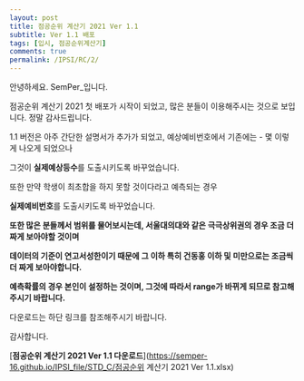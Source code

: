 ```yaml
---
layout: post
title: 점공순위 계산기 2021 Ver 1.1
subtitle: Ver 1.1 배포
tags: [입시, 점공순위계산기]
comments: true
permalink: /IPSI/RC/2/
---
```


안녕하세요. SemPer_입니다.



점공순위 계산기 2021 첫 배포가 시작이 되었고, 많은 분들이 이용해주시는 것으로 보입니다. 정말 감사드립니다.

1.1 버전은 아주 간단한 설명서가 추가가 되었고, 예상예비번호에서 기존에는 - 몇 이렇게 나오게 되었으나

그것이 **실제예상등수**를 도출시키도록 바꾸었습니다.

또한 만약 학생이 최초합을 하지 못할 것이다라고 예측되는 경우

**실제예비번호**를 도출시키도록 바꾸었습니다.



**또한 많은 분들께서 범위를 물어보시는데, 서울대의대와 같은 극극상위권의 경우 조금 더 짜게 보아야할 것이며**

**데이터의 기준이 연고서성한이기 때문에 그 이하 특히 건동홍 이하 및 미만으로는 조금씩 더 짜게 보아야합니다.** 



**예측확률의 경우 본인이 설정하는 것이며, 그것에 따라서 range가 바뀌게 되므로 참고해주시기 바랍니다.**



다운로드는 하단 링크를 참조해주시기 바랍니다.



감사합니다.





[**점공순위 계산기 2021 Ver 1.1 다운로드**](https://semper-16.github.io/IPSI_file/STD_C/점공순위 계산기 2021 Ver 1.1.xlsx)